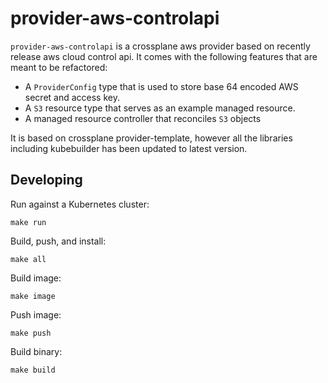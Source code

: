 # provider-aws-controlapi

`provider-aws-controlapi` is a crossplane aws provider based on recently release aws cloud control api. It comes
with the following features that are meant to be refactored:

- A `ProviderConfig` type that is used to store base 64 encoded AWS secret and access key.
- A `S3` resource type that serves as an example managed resource.
- A managed resource controller that reconciles `S3` objects

It is based on crossplane provider-template, however all the libraries including kubebuilder has been updated to latest version.

## Developing

Run against a Kubernetes cluster:

```console
make run
```

Build, push, and install:

```console
make all
```

Build image:

```console
make image
```

Push image:

```console
make push
```

Build binary:

```console
make build
```

